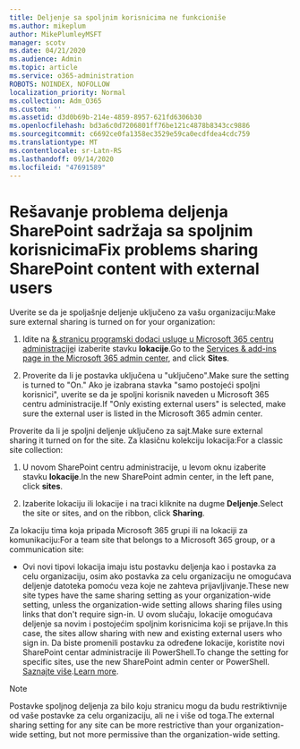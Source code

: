 ```yaml
---
title: Deljenje sa spoljnim korisnicima ne funkcioniše
ms.author: mikeplum
author: MikePlumleyMSFT
manager: scotv
ms.date: 04/21/2020
ms.audience: Admin
ms.topic: article
ms.service: o365-administration
ROBOTS: NOINDEX, NOFOLLOW
localization_priority: Normal
ms.collection: Adm_O365
ms.custom: ''
ms.assetid: d3d0b69b-214e-4859-8957-621fd6306b30
ms.openlocfilehash: bd3a6c0d7206801ff76be121c4878b8343cc9886
ms.sourcegitcommit: c6692ce0fa1358ec3529e59ca0ecdfdea4cdc759
ms.translationtype: MT
ms.contentlocale: sr-Latn-RS
ms.lasthandoff: 09/14/2020
ms.locfileid: "47691589"
---
```

# <a name="fix-problems-sharing-sharepoint-content-with-external-users"></a><span data-ttu-id="a13db-102">Rešavanje problema deljenja SharePoint sadržaja sa spoljnim korisnicima</span><span class="sxs-lookup"><span data-stu-id="a13db-102">Fix problems sharing SharePoint content with external users</span></span>

<span data-ttu-id="a13db-103">Uverite se da je spoljašnje deljenje uključeno za vašu organizaciju:</span><span class="sxs-lookup"><span data-stu-id="a13db-103">Make sure external sharing is turned on for your organization:</span></span>
  
1. <span data-ttu-id="a13db-104">Idite na [ &amp; stranicu programski dodaci usluge u Microsoft 365 centru administracije](https://portal.office.com/adminportal/home#/Settings/ServicesAndAddIns)i izaberite stavku **lokacije**.</span><span class="sxs-lookup"><span data-stu-id="a13db-104">Go to the [Services &amp; add-ins page in the Microsoft 365 admin center](https://portal.office.com/adminportal/home#/Settings/ServicesAndAddIns), and click **Sites**.</span></span>
    
2. <span data-ttu-id="a13db-105">Proverite da li je postavka uključena u "uključeno".</span><span class="sxs-lookup"><span data-stu-id="a13db-105">Make sure the setting is turned to "On."</span></span> <span data-ttu-id="a13db-106">Ako je izabrana stavka "samo postojeći spoljni korisnici", uverite se da je spoljni korisnik naveden u Microsoft 365 centru administracije.</span><span class="sxs-lookup"><span data-stu-id="a13db-106">If "Only existing external users" is selected, make sure the external user is listed in the Microsoft 365 admin center.</span></span>
    
<span data-ttu-id="a13db-107">Proverite da li je spoljni deljenje uključeno za sajt.</span><span class="sxs-lookup"><span data-stu-id="a13db-107">Make sure external sharing it turned on for the site.</span></span> <span data-ttu-id="a13db-108">Za klasičnu kolekciju lokacija:</span><span class="sxs-lookup"><span data-stu-id="a13db-108">For a classic site collection:</span></span>
  
1. <span data-ttu-id="a13db-109">U novom SharePoint centru administracije, u levom oknu izaberite stavku **lokacije**.</span><span class="sxs-lookup"><span data-stu-id="a13db-109">In the new SharePoint admin center, in the left pane, click **sites**.</span></span>
    
2. <span data-ttu-id="a13db-110">Izaberite lokaciju ili lokacije i na traci kliknite na dugme **Deljenje**.</span><span class="sxs-lookup"><span data-stu-id="a13db-110">Select the site or sites, and on the ribbon, click **Sharing**.</span></span>
    
<span data-ttu-id="a13db-111">Za lokaciju tima koja pripada Microsoft 365 grupi ili na lokaciji za komunikaciju:</span><span class="sxs-lookup"><span data-stu-id="a13db-111">For a team site that belongs to a Microsoft 365 group, or a communication site:</span></span>
  
- <span data-ttu-id="a13db-112">Ovi novi tipovi lokacija imaju istu postavku deljenja kao i postavka za celu organizaciju, osim ako postavka za celu organizaciju ne omogućava deljenje datoteka pomoću veza koje ne zahteva prijavljivanje.</span><span class="sxs-lookup"><span data-stu-id="a13db-112">These new site types have the same sharing setting as your organization-wide setting, unless the organization-wide setting allows sharing files using links that don't require sign-in.</span></span> <span data-ttu-id="a13db-113">U ovom slučaju, lokacije omogućava deljenje sa novim i postojećim spoljnim korisnicima koji se prijave.</span><span class="sxs-lookup"><span data-stu-id="a13db-113">In this case, the sites allow sharing with new and existing external users who sign in.</span></span> <span data-ttu-id="a13db-114">Da biste promenili postavku za određene lokacije, koristite novi SharePoint centar administracije ili PowerShell.</span><span class="sxs-lookup"><span data-stu-id="a13db-114">To change the setting for specific sites, use the new SharePoint admin center or PowerShell.</span></span> <span data-ttu-id="a13db-115">[Saznajte više](https://go.microsoft.com/fwlink/?linkid=871863).</span><span class="sxs-lookup"><span data-stu-id="a13db-115">[Learn more](https://go.microsoft.com/fwlink/?linkid=871863).</span></span>
    
> [!NOTE]
> <span data-ttu-id="a13db-116">Postavke spoljnog deljenja za bilo koju stranicu mogu da budu restriktivnije od vaše postavke za celu organizaciju, ali ne i više od toga.</span><span class="sxs-lookup"><span data-stu-id="a13db-116">The external sharing setting for any site can be more restrictive than your organization-wide setting, but not more permissive than the organization-wide setting.</span></span> 
  

